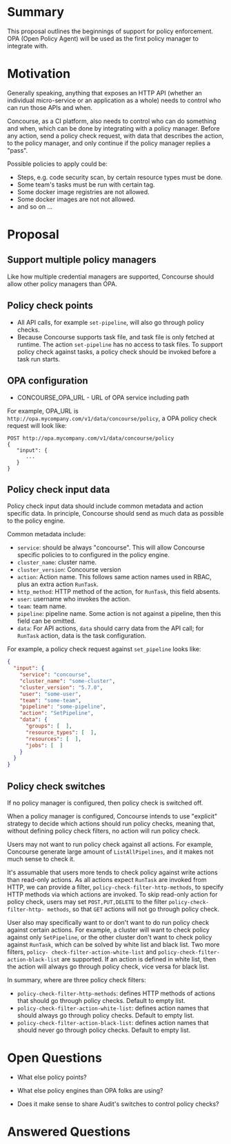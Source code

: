 # Summary

This proposal outlines the beginnings of support for policy enforcement. OPA 
(Open Policy Agent) will be used as the first policy manager to integrate with.


# Motivation

Generally speaking, anything that exposes an HTTP API (whether an individual 
micro-service or an application as a whole) needs to control who can run those 
APIs and when. 

Concourse, as a CI platform, also needs to control who can do something and when,
which can be done by integrating with a policy manager. Before any action, send
a policy check request, with data that describes the action, to the policy manager,
and only continue if the policy manager replies a "pass".

Possible policies to apply could be:

* Steps, e.g. code security scan, by certain resource types must be done.
* Some team's tasks must be run with certain tag.
* Some docker image registries are not allowed.
* Some docker images are not not allowed.
* and so on ...


# Proposal

## Support multiple policy managers

Like how multiple credential managers are supported, Concourse should allow other
policy managers than OPA.

## Policy check points

* All API calls, for example `set-pipeline`, will also go through policy checks.
* Because Concourse supports task file, and task file is only fetched at runtime.
The action `set-pipeline` has no access to task files. To support policy check 
against tasks, a policy check should be invoked before a task run starts.

## OPA configuration

* CONCOURSE_OPA_URL - URL of OPA service including path

For example, OPA_URL is `http://opa.mycompany.com/v1/data/concourse/policy`, a OPA 
policy check request will look like:

```
POST http://opa.mycompany.com/v1/data/concourse/policy
{
   "input": {
      ...
   }
}
```

## Policy check input data

Policy check input data should include common metadata and action specific data. 
In principle, Concourse should send as much data as possible to the policy engine.

Common metadata include:

* `service`: should be always "concourse". This will allow Concourse specific 
policies to to configured in the policy engine.
* `cluster_name`: cluster name.
* `cluster_version`: Concourse version
* `action`: Action name. This follows same action names used in RBAC, plus an extra
action `RunTask`.
* `http_method`: HTTP method of the action, for `RunTask`, this field absents.
* `user`: username who invokes the action.
* `team`: team name.
* `pipeline`: pipeline name. Some action is not against a pipeline, then this field 
can be omitted.
* `data`: For API actions, `data` should carry data from the API call; for `RunTask`
action, data is the task configuration.

For example, a policy check request against `set_pipeline` looks like:

```json
{
  "input": {
    "service": "concourse",
    "cluster_name": "some-cluster",
    "cluster_version": "5.7.0",
    "user": "some-user",
    "team": "some-team",
    "pipeline": "some-pipeline",
    "action": "SetPipeline",
    "data": {
      "groups": [  ],
      "resource_types": [  ],
      "resources": [  ],
      "jobs": [  ]
    }
  }
}
```

## Policy check switches

If no policy manager is configured, then policy check is switched off.

When a policy manager is configured, Concourse intends to use "explicit" strategy
to decide which actions should run policy checks, meaning that, without defining
policy check filters, no action will run policy check.

Users may not want to run policy check against all actions. For example, Concourse
generate large amount of `ListAllPipelines`, and it makes not much sense to check
it.

It's assumable that users more tends to check policy against write actions than
read-only actions. As all actions expect `RunTask` are invoked from HTTP, we 
can provide a filter, `policy-check-filter-http-methods`, to specify HTTP 
methods via which actions are invoked. To skip read-only action for policy 
check, users may set `POST,PUT,DELETE` to the filter `policy-check-filter-http-
methods`, so that `GET` actions will not go through policy check.

User also may specifically want to or don't want to do run policy check against
certain actions. For example, a cluster will want to check policy against only
`SetPipeline`, or the other cluster don't want to check policy against `RunTask`,
which can be solved by white list and black list. Two more filters, `policy-
check-filter-action-white-list` and `policy-check-filter-action-black-list` are
supported. If an action is defined in white list, then the action will always
go through policy check, vice versa for black list. 

In summary, where are three policy check filters:

* `policy-check-filter-http-methods`: defines HTTP methods of actions that
should go through policy checks. Default to empty list.
* `policy-check-filter-action-white-list`: defines action names that should
always go through policy checks. Default to empty list.
* `policy-check-filter-action-black-list`: defines action names that should
never go through policy checks. Default to empty list.


# Open Questions

* What else policy points?

* What else policy engines than OPA folks are using?

* Does it make sense to share Audit's switches to control policy checks?



# Answered Questions

